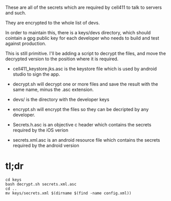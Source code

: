 These are all of the secrets which are required by cell411 to talk to servers
and such.

They are encrypted to the whole list of devs.

In order to maintain this, there is a keys/devs directory, which should
cointain a gpg public key for each developer who needs to build and test
against production.

This is still primitive.  I'll be adding a script to decrypt the files,
and move the decrypted version to the position where it is required.

 * cell411_keystore.jks.asc is the keystore file which is used by android
   studio to sign the app.

 * decrypt.sh will decrypt one or more files and save the result with the same
   name, minus the .asc extension.

 * devs/ is the directory with the developer keys
 
 * encrypt.sh will encrypt the files so they can be decripted by any developer.

 * Secrets.h.asc is an objective c header which contains the secrets required
   by the iOS verion

 * secrets.xml.asc is an android resource file which contains the secrets
   required by the android version


# tl;dr

```
cd keys
bash decrypt.sh secrets.xml.asc
cd ..
mv keys/secrets.xml $(dirname $(find -name config.xml))
```
